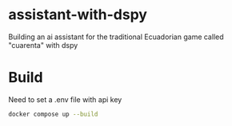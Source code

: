 # assistant-with-dspy
Building an ai assistant for the traditional Ecuadorian game called "cuarenta" with dspy

# Build
Need to set a .env file with api key

```bash
docker compose up --build



